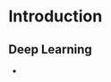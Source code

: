 Introduction
==

## Deep Learning

- [](https://machinelearningmastery.com/deep-learning-with-python/)

